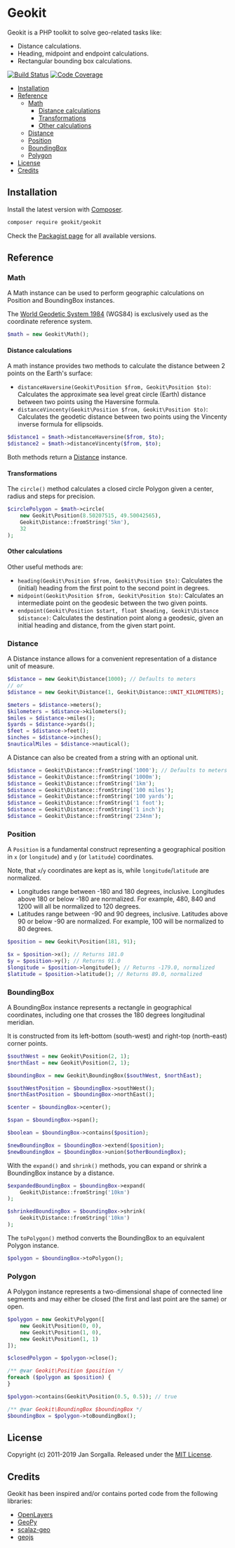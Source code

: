 Geokit
======

Geokit is a PHP toolkit to solve geo-related tasks like:

* Distance calculations.
* Heading, midpoint and endpoint calculations.
* Rectangular bounding box calculations.

[![Build Status](https://travis-ci.org/jsor/geokit.svg?branch=master)](http://travis-ci.org/jsor/geokit?branch=master)
[![Code Coverage](https://scrutinizer-ci.com/g/jsor/geokit/badges/coverage.png?b=master)](https://scrutinizer-ci.com/g/jsor/geokit/?branch=master)

* [Installation](#installation)
* [Reference](#reference)
    * [Math](#math)
        * [Distance calculations](#distance-calculations)
        * [Transformations](#transformations)
        * [Other calculations](#other-calculations)
    * [Distance](#distance)
    * [Position](#position)
    * [BoundingBox](#boundingbox)
    * [Polygon](#polygon)
* [License](#license)
* [Credits](#credits)

Installation
------------

Install the latest version with [Composer](https://getcomposer.org).

```bash
composer require geokit/geokit
```

Check the [Packagist page](https://packagist.org/packages/geokit/geokit) for all
available versions.

Reference
---------

### Math

A Math instance can be used to perform geographic calculations on Position and 
BoundingBox instances.

The [World Geodetic System 1984](http://en.wikipedia.org/wiki/World_Geodetic_System) 
(WGS84) is exclusively used as the coordinate reference system.

```php
$math = new Geokit\Math();
```

#### Distance calculations

A math instance provides two methods to calculate the distance between 2 points
on the Earth's surface:

* `distanceHaversine(Geokit\Position $from, Geokit\Position $to)`: Calculates the
  approximate sea level great circle (Earth) distance between two points using
  the Haversine formula.
* `distanceVincenty(Geokit\Position $from, Geokit\Position $to)`: Calculates the
  geodetic distance between two points using the Vincenty inverse formula for
  ellipsoids.

```php
$distance1 = $math->distanceHaversine($from, $to);
$distance2 = $math->distanceVincenty($from, $to);
```

Both methods return a [Distance](#distance) instance.

#### Transformations

The `circle()` method calculates a closed circle Polygon given a center, radius
and steps for precision.

```php
$circlePolygon = $math->circle(
    new Geokit\Position(8.50207515, 49.50042565), 
    Geokit\Distance::fromString('5km'),
    32
);
```

#### Other calculations

Other useful methods are:

* `heading(Geokit\Position $from, Geokit\Position $to)`: Calculates the
  (initial) heading from the first point to the second point in degrees.
* `midpoint(Geokit\Position $from, Geokit\Position $to)`: Calculates an
  intermediate point on the geodesic between the two given points.
* `endpoint(Geokit\Position $start, float $heading, Geokit\Distance $distance)`:
  Calculates the destination point along a geodesic, given an initial heading
  and distance, from the given start point.

### Distance

A Distance instance allows for a convenient representation of a distance unit of
measure.

```php
$distance = new Geokit\Distance(1000); // Defaults to meters
// or
$distance = new Geokit\Distance(1, Geokit\Distance::UNIT_KILOMETERS);

$meters = $distance->meters();
$kilometers = $distance->kilometers();
$miles = $distance->miles();
$yards = $distance->yards();
$feet = $distance->feet();
$inches = $distance->inches();
$nauticalMiles = $distance->nautical();
```

A Distance can also be created from a string with an optional unit.

```php
$distance = Geokit\Distance::fromString('1000'); // Defaults to meters
$distance = Geokit\Distance::fromString('1000m');
$distance = Geokit\Distance::fromString('1km');
$distance = Geokit\Distance::fromString('100 miles');
$distance = Geokit\Distance::fromString('100 yards');
$distance = Geokit\Distance::fromString('1 foot');
$distance = Geokit\Distance::fromString('1 inch');
$distance = Geokit\Distance::fromString('234nm');
```

### Position

A `Position` is a fundamental construct representing a geographical position in
`x` (or `longitude`) and `y` (or `latitude`) coordinates.

Note, that `x`/`y` coordinates are kept as is, while `longitude`/`latitude` are
normalized.

* Longitudes range between -180 and 180 degrees, inclusive. Longitudes above 180
  or below -180 are normalized. For example, 480, 840 and 1200 will all be
  normalized to 120 degrees.
* Latitudes range between -90 and 90 degrees, inclusive. Latitudes above 90 or
  below -90 are normalized. For example, 100 will be normalized to 80 degrees.

```php
$position = new Geokit\Position(181, 91);

$x = $position->x(); // Returns 181.0
$y = $position->y(); // Returns 91.0
$longitude = $position->longitude(); // Returns -179.0, normalized
$latitude = $position->latitude(); // Returns 89.0, normalized
```

### BoundingBox

A BoundingBox instance represents a rectangle in geographical coordinates,
including one that crosses the 180 degrees longitudinal meridian.

It is constructed from its left-bottom (south-west) and right-top (north-east)
corner points.

```php
$southWest = new Geokit\Position(2, 1);
$northEast = new Geokit\Position(2, 1);

$boundingBox = new Geokit\BoundingBox($southWest, $northEast);

$southWestPosition = $boundingBox->southWest();
$northEastPosition = $boundingBox->northEast();

$center = $boundingBox->center();

$span = $boundingBox->span();

$boolean = $boundingBox->contains($position);

$newBoundingBox = $boundingBox->extend($position);
$newBoundingBox = $boundingBox->union($otherBoundingBox);
```

With the `expand()` and `shrink()` methods, you can expand or shrink a
BoundingBox instance by a distance.

```php
$expandedBoundingBox = $boundingBox->expand(
    Geokit\Distance::fromString('10km')
);

$shrinkedBoundingBox = $boundingBox->shrink(
    Geokit\Distance::fromString('10km')
);
```

The `toPolygon()` method converts the BoundingBox to an equivalent Polygon
instance.

```php
$polygon = $boundingBox->toPolygon();
```

### Polygon

A Polygon instance represents a two-dimensional shape of connected line segments
and may either be closed (the first and last point are the same) or open.

```php
$polygon = new Geokit\Polygon([
    new Geokit\Position(0, 0),
    new Geokit\Position(1, 0),
    new Geokit\Position(1, 1)
]);

$closedPolygon = $polygon->close();

/** @var Geokit\Position $position */
foreach ($polygon as $position) {
}

$polygon->contains(Geokit\Position(0.5, 0.5)); // true

/** @var Geokit\BoundingBox $boundingBox */
$boundingBox = $polygon->toBoundingBox();
```

License
-------

Copyright (c) 2011-2019 Jan Sorgalla. 
Released under the [MIT License](LICENSE).

Credits
-------

Geokit has been inspired and/or contains ported code from the following
libraries:

* [OpenLayers](https://github.com/openlayers/openlayers)
* [GeoPy](https://github.com/geopy/geopy)
* [scalaz-geo](https://github.com/scalaz/scalaz-geo)
* [geojs](http://code.google.com/p/geojs)
